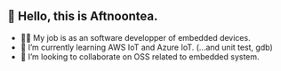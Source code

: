 ## 👋 Hello, this is Aftnoontea.
- 👨‍⚕️ My job is as an software developper of embedded devices.
- 🌱 I’m currently learning AWS IoT and Azure IoT. (...and unit test, gdb)
- 💞️ I’m looking to collaborate on OSS related to embedded system.

<!---
aftnoontea/aftnoontea is a ✨ special ✨ repository because its `README.md` (this file) appears on your GitHub profile.
You can click the Preview link to take a look at your changes.
--->
